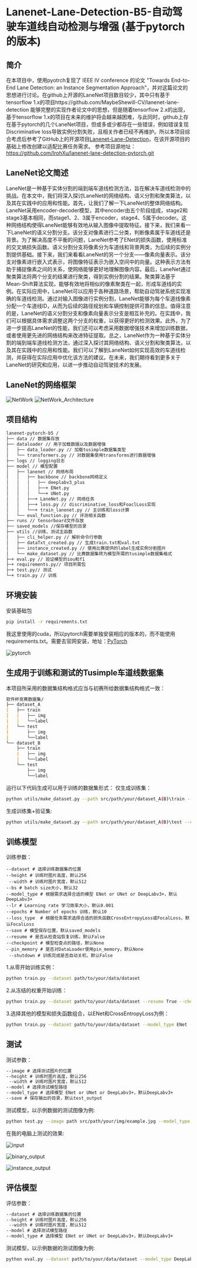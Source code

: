 # Lanenet-Lane-Detection-B5-自动驾驶车道线自动检测与增强 (基于pytorch的版本)

## 简介     
在本项目中，使用pyotrch复现了 IEEE IV conference 的论文 "Towards End-to-End Lane Detection: an Instance Segmentation Approach"，并对这篇论文的思想进行讨论。在github上开源的LaneNet项目数目较少，其中只有基于tensorflow 1.x的项目https://github.com/MaybeShewill-CV/lanenet-lane-detection 能够完整的实现作者论文中的思想，但是随着tensorflow 2.x的出现，基于tensorflow 1.x的项目在未来的维护将会越来越困难，与此同时，github上存在基于pytorch的几个LaneNet项目，但或多或少都存在一些错误，例如错误复现Discriminative loss导致实例分割失败，且相关作者已经不再维护。所以本项目综合考虑后参考了GitHub上的开源项目[Lanenet-Lane-Detection](https://github.com/IrohXu/lanenet-lane-detection-pytorch)，在该开源项目的基础上修改创建以适配比赛任务需求。
参考项目源地址：https://github.com/IrohXu/lanenet-lane-detection-pytorch.git

## LaneNet论文简述
LaneNet是一种基于实体分割的端到端车道线检测方法，旨在解决车道线检测中的挑战。在本文中，我们将深入探讨LaneNet的网络结构、语义分割和聚类算法，以及其在实践中的应用和性能。首先，让我们了解一下LaneNet的整体网络结构。LaneNet采用encoder-decoder模型，其中encoder由五个阶段组成，stage2和stage3基本相同，而stage1、2、3属于encoder，stage4、5属于decoder。这种网络结构使得LaneNet能够有效地从输入图像中提取特征。接下来，我们来看一下LaneNet的语义分割分支。该分支对像素进行二分类，判断像素属于车道线还是背景。为了解决高度不平衡的问题，LaneNet参考了ENet的损失函数，使用标准的交叉熵损失函数。语义分割分支将像素分为车道线和背景两类，为后续的实例分割提供基础。接下来，我们来看看LaneNet的另一个分支——像素向量表示。该分支对像素进行嵌入式表示，将图像特征表示为嵌入空间中的向量。这种表示方法有助于捕捉像素之间的关系，使网络能够更好地理解图像内容。最后，LaneNet通过聚类算法将两个分支的结果进行聚类，得到实例分割的结果。聚类算法基于Mean-Shift算法实现，能够有效地将相似的像素聚类在一起，形成车道线的实例。在实际应用中，LaneNet可以应用于各种道路场景，帮助自动驾驶系统实现准确的车道线检测。通过对输入图像进行实例分割，LaneNet能够为每个车道线像素分配一个车道线ID，从而为后续的路径规划和车辆控制提供可靠的信息。值得注意的是，LaneNet的语义分割分支和像素向量表示分支是相互补充的。在实践中，我们可以根据具体需求调整这两个分支的权重，以获得更好的检测效果。此外，为了进一步提高LaneNet的性能，我们还可以考虑采用数据增强技术来增加训练数据，或者使用更先进的网络结构来改进特征提取。总之，LaneNet作为一种基于实体分割的端到端车道线检测方法，通过深入探讨其网络结构、语义分割和聚类算法，以及其在实践中的应用和性能。我们可以了解到LaneNet如何实现高效的车道线检测，并获得在实际应用中优化该方法的建议。在未来，我们期待看到更多关于LaneNet的研究和应用，以进一步推动自动驾驶技术的发展。


## LaneNet的网络框架    
![NetWork](./data/source_image/network.png)
![NetWork_Architecture](./data/source_image/network_architecture.png)

## 项目结构
```markdown
lanenet-pytorch-b5 /
├── data // 数据集存放
├── dataloader // 用于加载数据以及数据增强
│   ├── data_loader.py // 加载tusimple数据集类型
│   └── transformers.py // 对数据集使用transforms进行数据增强
├── logs // logging日志
├── model // 模型配置
│   ├── lanenet // 网络布局
│   │   ├── backbone // backbone网络定义
│   │   │   ├── deeplabv3_plus
│   │   │   ├──+ ENet.py
│   │   │   └──+ UNet.py
│   │   ├──+ LaneNet.py // 网络任务
│   │   ├──+ loss.py // discriminative_loss和FoaclLoss实现
│   │   └──+ train_lanenet.py // 主训练和loss计算
│   └── eval_function.py // 评测相关函数
├── runs // tensorboard文件存放
├── saved_models //保存模型的目录
├── utils //训练、测试主函数
│   ├── cli_helper.py // 解析命令行参数
│   ├── dataTxt_created.py // 生成train.txt和val.txt
│   ├── instance_created.py // 使用比赛提供的label生成实例分割图片
│   └── make_dataset.py // 比赛数据集转为模型所需的tusimple数据集格式   
├─+ eval.py // 验证模型的iou和f1
├─+ requirements.py// 项目所需包
├─+ test.py// 测试
└─+ train.py // 训练
```
## 环境安装
安装基础包
```sh
pip install -r requirements.txt
```
我这里使用的cuda，所以pytorch需要单独安装相应的版本的，而不能使用requirements.txt。需要去官网安装，地址：[PyTorch](https://pytorch.org/)

![pytorch](data\source_image\pytorch.png)


## 生成用于训练和测试的Tusimple车道线数据集      
本项目所采用的数据集结构格式应当与初赛所给数据集结构格式一致： 
```markdown
软件杯竞赛数据集/
├── dataset_A
|   ├── train
|   |   ├── img
|   |   └──label
|   └── test
|       ├── img
|       └──label
└── dataset_B
    ├── train
    |   ├── img
    |   └──label
    └── test
        ├── img
        └──label
```
运行以下代码生成可以用于训练的数据集形式： 
仅生成训练集：   
```sh
python utils/make_dataset.py --path src/path/your/dataset_A(B)\train --class train
```
生成训练集+验证集:    
```sh
python utils/make_dataset.py --path src/path/your/dataset_A(B)\test --class val
```
## 训练模型    
训练参数：
```markdownv
--dataset # 选择训练数据集的位置
--height # 训练时图片高度，默认256
 --width # 训练时图片宽度，默认512
--bs # batch size大小，默认32
--model_type # 根据需求选择合适的模型 ENet or UNet or DeepLabv3+，默认DeepLabv3+
--lr # Learning rate 学习效率大小，默认0.001
--epochs # Number of epochs 训练，默认10
--loss_type  # 根据任务需求选择合适的损失函数CrossEntropyLoss或FocalLoss，默认FocalLoss
--save # 模型保存位置，默认saved_models
--resume # 是否从检查站恢复训练，默认False
--checkpoint # 模型检查点的路径，默认None
--pin_memory # 是否对DataLoader使用pin_memory，默认None
 --shutdown # 训练完成是否自动关机，默认False
```
1.从零开始训练实例：
```sh
python train.py --dataset path/to/your/data/dataset
```
2.从冻结的权重开始训练：
```sh
python train.py --dataset path/to/your/data/dataset --resume True --checkpoint saved_models/best_model.pth
```
3.选择其他的模型和损失函数组合，以ENet和CrossEntropyLoss为例：
```sh
python train.py --dataset path/to/your/data/dataset --model_type ENet --loss_type CrossEntropyLoss
```
## 测试    
测试参数：
```markdown
--image # 选择测试图片的位置
--height # 训练时图片高度，默认256
 --width # 训练时图片宽度，默认512
--model # 选择测试模型路径
--model_type # 选择模型 ENet or UNet or DeepLabv3+，默认DeepLabv3+
--save # 保存输出的目录，默认test_output
```
测试模型，以示例数据的测试图像为例:    
```sh
python test.py --image path src/path/your/img/example.jpg --model_type ENet --model saved_models/best_model.pth
```
在我的电脑上测试的效果: 

![input](data/source_image/input.jpg)

![binary_output](data/source_image/binary_output.jpg)

![instance_output](data/source_image/instance_output.jpg)
## 评估模型    
评估参数：
```markdown
--dataset # 选择训练数据集的位置
--height # 训练时图片高度，默认256
 --width # 训练时图片宽度，默认512
--model # 选择测试模型路径
--model_type # 选择模型 ENet or UNet or DeepLabv3+，默认DeepLabv3+
```
测试模型，以示例数据的测试图像为例:    
```sh
python eval.py --dataset path/to/your/data/dataset --model_type DeepLabv3+ --model saved_models/best_DeepLabv3Pro_A_model.pth
```
